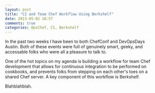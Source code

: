 ```yaml
---
layout: post
title: "CI and Team Chef Workflow Using Berkshelf"
date: 2013-05-02 16:57
comments: true
categories: OpsChef, CI, Berkshelf
---
```


In the past two weeks I have been to both ChefConf and DevOpsDays Austin.  Both of these events
were full of genuinely smart, geeky, and accessable folks who were all a pleasure to talk to.

One of the hot topics on my agenda is building a workflow for team Chef development that
allows for continuous integration to be performed on cookbooks, and prevents folks from stepping
on each other's toes on a shared Chef server.  A key component of this workflow is Berkshelf.

Blahblahblah.